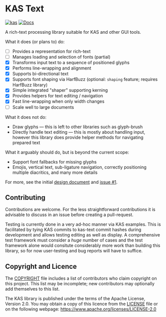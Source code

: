KAS Text
==========

[![kas](https://img.shields.io/badge/GitHub-kas-blueviolet)](https://github.com/kas-gui/kas/)
[![Docs](https://docs.rs/kas-text/badge.svg)](https://docs.rs/kas-text/)

A rich-text processing library suitable for KAS and other GUI tools.

What it does (or plans to) do:

- [ ] Provides a representation for rich-text
- [ ] Manages loading and selection of fonts (partial)
- [x] Transforms input text to a sequence of positioned glyphs
- [x] Performs line-wrapping and alignment
- [x] Supports bi-directional text
- [x] Supports font shaping via HarfBuzz (optional: `shaping` feature; requires HarfBuzz library)
- [x] Simple integrated "shaper" supporting kerning
- [x] Provides helpers for text editing / navigation
- [x] Fast line-wrapping when only width changes
- [ ] Scale well to large documents

What it does not do:

-   Draw glyphs — this is left to other libraries such as glyph-brush
-   Directly handle text editing — this is mostly about handling input, however
    this library does provide helper methods for navigating prepared text

What it arguably should do, but is beyond the current scope:

-   Support font fallbacks for missing glyphs
-   Emojis, vertical text, sub-ligature navigation, correctly positioning
    multiple diacritics, and many more details

For more, see the initial [design document](design/requirements.md) and
[issue #1](https://github.com/kas-gui/kas-text/issues/1).


Contributing
--------

Contributions are welcome. For the less straightforward contributions it is
advisable to discuss in an issue before creating a pull-request.

Testing is currently done in a very ad-hoc manner via KAS examples. This is
facilitated by tying KAS commits to kas-text commit hashes during development
and allows testing editing as well as display.
A comprehensive test framework must consider a *huge* number of cases and the
test framework alone would consitute considerably more work than building this
library, so for now user-testing and bug reports will have to suffice.


Copyright and Licence
-------

The [COPYRIGHT](COPYRIGHT) file includes a list of contributors who claim
copyright on this project. This list may be incomplete; new contributors may
optionally add themselves to this list.

The KAS library is published under the terms of the Apache License, Version 2.0.
You may obtain a copy of this licence from the [LICENSE](LICENSE) file or on
the following webpage: <https://www.apache.org/licenses/LICENSE-2.0>
